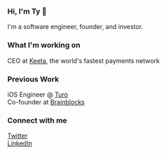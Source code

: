 ### Hi, I'm Ty 👋

I'm a software engineer, founder, and investor.

### What I'm working on
CEO at [Keeta](https://keeta.com), the world's fastest payments network

### Previous Work
iOS Engineer @ [Turo](https://turo.com)<br />
Co-founder at [Brainblocks](https://github.com/brainblocks)<br />

### Connect with me
[Twitter](https://twitter.com/schenkty)<br />
[LinkedIn](https://www.linkedin.com/in/schenkty)
